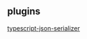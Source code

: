 ## plugins
[typescript-json-serializer](https://github.com/GillianPerard/typescript-json-serializer)
